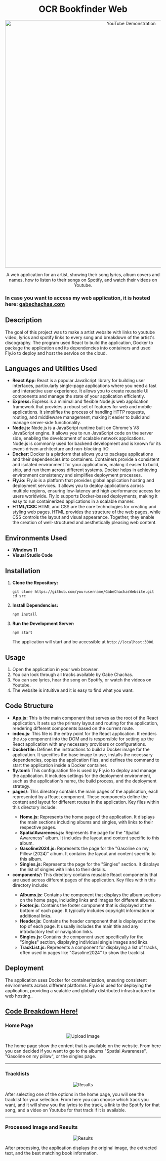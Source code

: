 
<h1 align="center">OCR Bookfinder Web</h1>

<p align="center">
  <a href="https://youtu.be/2IrLdypcxao"><img src="https://i.imgur.com/ETF5sFC.gif" alt="YouTube Demonstration" width="800"></a>
</p>

<p align="center">A web application for an artist, showing their song lyrics, album covers and names, how to listen to their songs on Spotify, and watch their videos on Youtube.</p>

<h3>In case you want to access my web application, it is hosted here: <a href="https://www.gabechachas.com/">gabechachas.com</a></h3>

<h2>Description</h2>
<p>The goal of this project was to make a artist website with links to youtube video, lyrics and spotify links to every song and breakdown of the artist's discography. The program used React to build the application, Docker to package the application and its dependencies into containers and used Fly.io to deploy and host the service on the cloud.</p>

<h2>Languages and Utilities Used</h2>
<ul>
    <li><b>React App:</b> React is a popular JavaScript library for building user interfaces, particularly single-page applications where you need a fast and interactive user experience. It allows you to create reusable UI components and manage the state of your application efficiently.</li>
    <li><b>Express:</b> Express is a minimal and flexible Node.js web application framework that provides a robust set of features for web and mobile applications. It simplifies the process of handling HTTP requests, routing, and middleware management, making it easier to build and manage server-side functionality.</li>
    <li><b>Node.js:</b> Node.js is a JavaScript runtime built on Chrome's V8 JavaScript engine. It allows you to run JavaScript code on the server side, enabling the development of scalable network applications. Node.js is commonly used for backend development and is known for its event-driven architecture and non-blocking I/O.</li>
    <li><b>Docker:</b> Docker is a platform that allows you to package applications and their dependencies into containers. Containers provide a consistent and isolated environment for your applications, making it easier to build, ship, and run them across different systems. Docker helps in achieving environment consistency and simplifies deployment processes.</li>
    <li><b>Fly.io:</b> Fly.io is a platform that provides global application hosting and deployment services. It allows you to deploy applications across multiple regions, ensuring low-latency and high-performance access for users worldwide. Fly.io supports Docker-based deployments, making it easy to run containerized applications in a scalable manner.</li>
    <li><b>HTML/CSS:</b> HTML and CSS are the core technologies for creating and styling web pages. HTML provides the structure of the web pages, while CSS controls the layout and visual appearance. Together, they enable the creation of well-structured and aesthetically pleasing web content.</li>
</ul>


<h2>Environments Used</h2>
<ul>
    <li><b>Windows 11</b></li>
    <li><b>Visual Studio Code</b></li>
</ul>

<h2>Installation</h2>
<ol>
    <li><strong>Clone the Repository:</strong>
        <pre><code>git clone https://github.com/yourusername/GabeChachasWebsite.git
cd src</code></pre>
    </li>
    <li><strong>Install Dependencies:</strong>
        <pre><code>npm install</code></pre>
    </li>
    <li><strong>Run the Development Server:</strong>
        <pre><code>npm start</code></pre>
        The application will start and be accessible at <code>http://localhost:3000</code>.
    </li>
</ol>

<h2>Usage</h2>
<ol>
    <li>Open the application in your web browser.</li>
    <li>You can look through all tracks available by Gabe Chachas.</li>
    <li>You can see lyrics, hear the song on Spotify, or watch the videos on Youtube.</li>
    <li>The website is intuitive and it is easy to find what you want.</li>
</ol>

<h2>Code Structure</h2>
<ul>
    <li><b>App.js:</b> This is the main component that serves as the root of the React application. It sets up the primary layout and routing for the application, rendering different components based on the current route.</li>
    <li><b>index.js:</b> This file is the entry point for the React application. It renders the <code>App</code> component into the DOM and is responsible for setting up the React application with any necessary providers or configurations.</li>
    <li><b>Dockerfile:</b> Defines the instructions to build a Docker image for the application. It specifies the base image to use, installs the necessary dependencies, copies the application files, and defines the command to start the application inside a Docker container.</li>
    <li><b>fly.toml:</b> This configuration file is used by Fly.io to deploy and manage the application. It includes settings for the deployment environment, such as the application's name, the build process, and the deployment strategy.</li>
    <li><b>pages/:</b> This directory contains the main pages of the application, each represented by a React component. These components define the content and layout for different routes in the application. Key files within this directory include:</li>
    <ul>
        <li><b>Home.js:</b> Represents the home page of the application. It displays the main sections including albums and singles, with links to their respective pages.</li>
        <li><b>SpatialAwareness.js:</b> Represents the page for the "Spatial Awareness" album. It includes the layout and content specific to this album.</li>
        <li><b>Gasoline2024.js:</b> Represents the page for the "Gasoline on my Pillow (2024)" album. It contains the layout and content specific to this album.</li>
        <li><b>Singles.js:</b> Represents the page for the "Singles" section. It displays the list of singles with links to their details.</li>
    </ul>
    <li><b>components/:</b> This directory contains reusable React components that are used across different pages of the application. Key files within this directory include:</li>
    <ul>
        <li><b>Albums.js:</b> Contains the component that displays the album sections on the home page, including links and images for different albums.</li>
        <li><b>Footer.js:</b> Contains the footer component that is displayed at the bottom of each page. It typically includes copyright information or additional links.</li>
        <li><b>Header.js:</b> Contains the header component that is displayed at the top of each page. It usually includes the main title and any introductory text or navigation links.</li>
        <li><b>Singles.js:</b> Contains the component used specifically for the "Singles" section, displaying individual single images and links.</li>
        <li><b>TrackList.js:</b> Represents a component for displaying a list of tracks, often used in pages like "Gasoline2024" to show the tracklist.</li>
    </ul>
</ul>

<h2>Deployment</h2>
<p>The application uses Docker for containerization, ensuring consistent environments across different platforms. Fly.io is used for deploying the application, providing a scalable and globally distributed infrastructure for web hosting..</p>

<h2><a href="https://github.com/pedromussi1/GabeChachasWebsite/blob/main/READCODE.md">Code Breakdown Here!</a></h2>

<h3>Home Page</h3>
<p align="center">
    <img src="https://i.imgur.com/AgJJ097.png" alt="Upload Image">
</p>
<p>The home page show the content that is available on the website. From here you can decided if you want to go to the albums "Spatial Awareness", "Gasoline on my pillow", or the singles page.</p>

<hr>

<h3>Tracklists</h3>
<p align="center">
    <img src="https://i.imgur.com/UE1OS2Z.jpeg" alt="Results">
</p>
<p>After selecting one of the options in the home page, you will see the tracklist for your selection. From here you can choose which track you want, and it will show you the lyrics to the track, a link to the Spotify for that song, and a video on Youtube for that track if it is available.</p>

<hr>

<h3>Processed Image and Results</h3>
<p align="center">
    <img src="https://i.imgur.com/3zEffQs.jpeg" alt="Results">
</p>
<p>After processing, the application displays the original image, the extracted text, and the best matching book information.</p>

